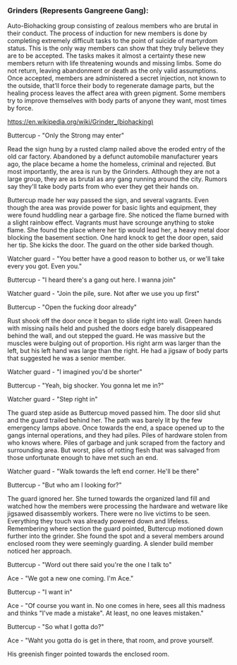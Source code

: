 ### Grinders (Represents Gangreene Gang):
Auto-Biohacking group consisting of zealous members who are brutal in their conduct. The process of induction for new members is done by completing extremely difficult tasks to the point of suicide of martyrdom status. This is the only way members can show that they truly believe they are to be accepted. The tasks makes it almost a certainty these new members return with life threatening wounds and missing limbs. Some do not return, leaving abandonment or death as the only valid assumptions. Once accepted, members are administered a secret injection, not known to the outside, that’ll force their body to regenerate damage parts, but the healing process leaves the affect area with green pigment. Some members try to improve themselves with body parts of anyone they want, most times by force. 

https://en.wikipedia.org/wiki/Grinder_(biohacking)

Buttercup - "Only the Strong may enter" 

Read the sign hung by a rusted clamp nailed above the eroded entry of the old car factory. Abandoned by a defunct automobile manufacturer years ago, the place became a home the homeless, criminal and rejected. But most importantly, the area is run by the Grinders. Although they are not a large group, they are as brutal as any gang running around the city. Rumors say they'll take body parts from who ever they get their hands on. 

Buttercup made her way passed the sign, and several vagrants. Even though the area was provide power for basic lights and equipment, they were found huddling near a garbage fire. She noticed the flame burned with a slight rainbow effect. Vagrants must have scrounge anything to stoke flame. She found the place where her tip would lead her, a heavy metal door blocking the basement section. One hard knock to get the door open, said her tip. She kicks the door. The guard on the other side barked though.

Watcher guard - "You better have a good reason to bother us, or we'll take every you got. Even you."

Buttercup - "I heard there's a gang out here. I wanna join"

Watcher guard - "Join the pile, sure. Not after we use you up first" 

Buttercup - "Open the fucking door already"

Rust shook off the door once it began to slide right into wall. Green hands with missing nails held and pushed the doors edge barely disappeared behind the wall, and out stepped the guard. He was massive but the muscles were bulging out of proportion. His right arm was larger than the left, but his left hand was large than the right. He had a jigsaw of body parts that suggested he was a senior member. 

Watcher guard - "I imagined you'd be shorter"

Buttercup - "Yeah, big shocker. You gonna let me in?"

Watcher guard - "Step right in"

The guard step aside as Buttercup moved passed him. The door slid shut and the guard trailed behind her. The path was barely lit by the few emergency lamps above. Once towards the end, a space opened up to the gangs internal operations, and they had piles. Piles of hardware stolen from who knows where. Piles of garbage and junk scraped from the factory and surrounding area. But worst, piles of rotting flesh that was salvaged from those unfortunate enough to have met such an end. 

Watcher guard - "Walk towards the left end corner. He'll be there"

Buttercup - "But who am I looking for?"

The guard ignored her. She turned towards the organized land fill and watched how the members were processing the hardware and wetware like jigsawed disassembly workers. There were no live victims to be seen. Everything they touch was already powered down and lifeless. Remembering where section the guard pointed, Buttercup motioned down further into the grinder. She found the spot and a several members around enclosed room they were seemingly guarding. A slender build member noticed her approach. 

Buttercup - "Word out there said you're the one I talk to"

Ace - "We got a new one coming. I'm Ace."

Buttercup - "I want in"

Ace - "Of course you want in. No one comes in here, sees all this madness and thinks "I've made a mistake". At least, no one leaves mistaken."

Buttercup - "So what I gotta do?"

Ace - "Waht you gotta do is get in there, that room, and prove yourself.

His greenish finger pointed towards the enclosed room. 